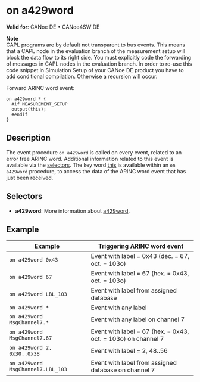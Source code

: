 # on a429word

**Valid for**: CANoe DE • CANoe4SW DE

**Note**  
CAPL programs are by default not transparent to bus events. This means that a CAPL node in the evaluation branch of the measurement setup will block the data flow to its right side. You must explicitly code the forwarding of messages in CAPL nodes in the evaluation branch. In order to re-use this code snippet in Simulation Setup of your CANoe DE product you have to add conditional compilation. Otherwise a recursion will occur.

Forward ARINC word event:

```plaintext
on a429word * {
  #if MEASUREMENT_SETUP
  output(this);
  #endif
}
```

## Description

The event procedure `on a429word` is called on every event, related to an error free ARINC word. Additional information related to this event is available via the [selectors](../CAPLfunctionsA429Selectors.md). The key word [this](../../Other/EventProcedures/CAPLfunctionKeywordThis.md) is available within an `on a429word` procedure, to access the data of the ARINC word event that has just been received.

## Selectors

- **a429word**: More information about [a429word](../CAPLfunctionsA429DefineARINCword.md).

## Example

| Example                      | Triggering ARINC word event                                  |
|------------------------------|--------------------------------------------------------------|
| `on a429word 0x43`           | Event with label = 0x43 (dec. = 67, oct. = 103o)             |
| `on a429word 67`             | Event with label = 67 (hex. = 0x43, oct. = 103o)             |
| `on a429word LBL_103`        | Event with label from assigned database                      |
| `on a429word *`              | Event with any label                                         |
| `on a429word MsgChannel7.*`  | Event with any label on channel 7                            |
| `on a429word MsgChannel7.67` | Event with label = 67 (hex. = 0x43, oct. = 103o) on channel 7|
| `on a429word 2, 0x30..0x38`  | Event with label = 2, 48..56                                 |
| `on a429word MsgChannel7.LBL_103` | Event with label from assigned database on channel 7    |
